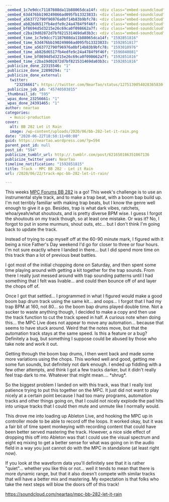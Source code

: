 ```yaml
---
_oembed_1c7e9dcc71187608da11b88065dca14f: <div class="embed-soundcloud"><iframe title="MPC BB 282 Let It Rain by NearTao" width="776" height="400" scrolling="no" frameborder="no" src="https://w.soundcloud.com/player/?visual=true&url=https%3A%2F%2Fapi.soundcloud.com%2Ftracks%2F844302673&show_artwork=true&maxwidth=776&maxheight=1000&dnt=1"></iframe></div>
_oembed_63d476bb190249866ad095fb13323833: <div class="embed-soundcloud"><iframe title="MPC BB 282 Let It Rain by NearTao" width="580" height="400" scrolling="no" frameborder="no" src="https://w.soundcloud.com/player/?visual=true&url=https%3A%2F%2Fapi.soundcloud.com%2Ftracks%2F844302673&show_artwork=true&maxwidth=580&maxheight=870&dnt=1"></iframe></div>
_oembed_a563772790f96976a0bf14b83b9bfc78: <div class="embed-soundcloud"><iframe title="STBB 694 - Donk by NearTao" width="500" height="400" scrolling="no" frameborder="no" src="https://w.soundcloud.com/player/?visual=true&url=https%3A%2F%2Fapi.soundcloud.com%2Ftracks%2F845580424&show_artwork=true&maxwidth=500&maxheight=750&dnt=1"></iframe></div>
_oembed_ab826d6517fb4edfe9c24a4784f9f46f: <div class="embed-soundcloud"><iframe title="MPC BB 282 Let It Rain by NearTao" width="750" height="400" scrolling="no" frameborder="no" src="https://w.soundcloud.com/player/?visual=true&url=https%3A%2F%2Fapi.soundcloud.com%2Ftracks%2F844302673&show_artwork=true&maxwidth=750&maxheight=1000&dnt=1"></iframe></div>
_oembed_bf8694d5d3215e26c69ca0f098662a7f: <div class="embed-soundcloud"><iframe title="MPC BB 282 Let It Rain by NearTao" width="584" height="400" scrolling="no" frameborder="no" src="https://w.soundcloud.com/player/?visual=true&url=https%3A%2F%2Fapi.soundcloud.com%2Ftracks%2F844302673&show_artwork=true&maxwidth=584&maxheight=876&dnt=1"></iframe></div>
_oembed_c2ba19d02872d7bf821531469da03b3c: <div class="embed-soundcloud"><iframe title="MPC BB 282 Let It Rain by NearTao" width="500" height="400" scrolling="no" frameborder="no" src="https://w.soundcloud.com/player/?visual=true&url=https%3A%2F%2Fapi.soundcloud.com%2Ftracks%2F844302673&show_artwork=true&maxwidth=500&maxheight=750&dnt=1"></iframe></div>
_oembed_time_1c7e9dcc71187608da11b88065dca14f: "1592851816"
_oembed_time_63d476bb190249866ad095fb13323833: "1592851817"
_oembed_time_a563772790f96976a0bf14b83b9bfc78: "1593010976"
_oembed_time_ab826d6517fb4edfe9c24a4784f9f46f: "1596040081"
_oembed_time_bf8694d5d3215e26c69ca0f098662a7f: "1592851816"
_oembed_time_c2ba19d02872d7bf821531469da03b3c: "1592851816"
_publicize_done_22315546: "1"
_publicize_done_22890294: "1"
_publicize_done_external:
  twitter:
    "23256661": https://twitter.com/NearTao/status/1275139054028365830
_publicize_job_id: "45740503815"
_thumbnail_id: "595"
_wpas_done_23256661: "1"
_wpas_done_24391465: "1"
author: neartao
categories:
  - music-production
cover:
  alt: BB 282 Let it Rain
  image: /wp-content/uploads/2020/06/bb-282-let-it-rain.png
date: "2020-06-22T18:50:11+00:00"
guid: https://neartao.wordpress.com/?p=594
parent_post_id: null
post_id: "594"
publicize_tumblr_url: http://.tumblr.com/post/621650186351067136
publicize_twitter_user: NearTao
timeline_notification: "1592851815"
title: Track - MPC BB 282 - Let it Rain
url: /2020/06/22/track-mpc-bb-282-let-it-rain/

---
```

This weeks [MPC Forums BB 282](https://www.mpc-forums.com/viewtopic.php?f=40&t=198794) is a go! This week's challenge is to use an instrumental style track, and to make a trap beat, with a boom bap build up. I'm not terribly familiar with making trap beats, but I know the genre well enough to give it a go. Besides, trap is what dark vibes, ratchets, whoa/yeah/what shoutouts, and is pretty diverse BPM wise. I guess I forgot the shoutouts on my track though, so at least one mistake. Or was it? No, I forgot to put in some murmurs, shout outs, etc... but I don't think I'm going back to update the track.

Instead of trying to cap myself off at the 60-90 minute mark, I figured with it being a nice Father's Day weekend I'd go for closer to three or four hours. I'm not sure exactly where I landed in there... but I did spend more time on this track than a lot of previous beat battles.

I got most of the initial chopping done on Saturday, and then spent some time playing around with getting a kit together for the trap sounds. From there I really just messed around with trap sounding patterns until I had something that I felt was livable... and could then bounce off of and layer the chops off of.

Once I got that settled... I programmed in what I figured would make a good boom bap drum track using the same kit... and oops... I forgot that I had my trap BPM at 160, not 80... so the boom bap drums played double time. Not a sucker to waste anything though, I decided to make a copy and then use the track function to cut the track speed in half. A curious note when doing this... the MPC Live does not appear to move any automation... because that seems to have stuck around. Weird that the notes move, but that the automation track stays at the same speed. Is this a feature or a bug? Definitely a bug, but something I suppose could be abused by those who take note and work it out.

Getting through the boom bap drums, I then went back and made some more variations using the chops. This worked well and good, getting me some fun sounds, but definitely not dark enough. I ended up fiddling with a few other attempts, and think I got a few tracks darker, but it didn't really feel trap dark to me. Whatever that might mean.... \*shrug\*.

So the biggest problem I landed on with this track, was that I really lost patience trying to put this together on the MPC. It just did not want to play nicely at a certain point because I had too many programs, automation tracks and other things going on, that I could not nicely explode the pad hits into unique tracks that I could then mute and unmute like I normally would.

This drove me into loading up Ableton Live, and hooking the MPC up in controller mode to be able to record off the loops. It worked okay, but it was a fair bit of time spent monkeying with recording content that could have been better served mastering the track. However, a nice side effect of dropping this off into Ableton was that I could use the visual spectrum and eight eq mixing to get a better sense for what was going on in the audio field in a way you just cannot do with the MPC in standalone (at least right now).

If you look at the waveform data you'll definitely see that it is rather "quiet"... whether you like this or not... well it tends to mean that there is more dynamic range, but that it also doesn't compete with similar tracks that will have a better mix and mastering. My expectation is that folks who take the next steps will blow the doors off of this track!

https://soundcloud.com/neartao/mpc-bb-282-let-it-rain
